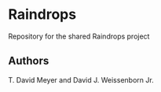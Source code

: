 # Raindrops
Repository for the shared Raindrops project

## Authors
T. David Meyer and David J. Weissenborn Jr.

